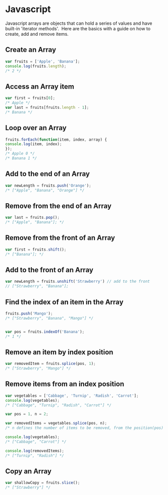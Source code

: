 # Javascript
Javascript arrays are objects that can hold a series of values and have built-in 'iterator methods'.  Here are the basics with a guide on how to create, add and remove items.


## Create an Array
```javascript
var fruits = ['Apple', 'Banana'];
console.log(fruits.length);
/* 2 */
```

## Access an Array item
```javascript
var first = fruits[0];
/* Apple */
var last = fruits[fruits.length - 1];
/* Banana */
```

## Loop over an Array
```javascript
fruits.forEach(function(item, index, array) {
console.log(item, index);
});
/* Apple 0 */
/* Banana 1 */
```

## Add to the end of an Array
```javascript
var newLength = fruits.push('Orange');
/* ["Apple", "Banana", "Orange"] */
```

## Remove from the end of an Array
```javascript
var last = fruits.pop();
/* ["Apple", "Banana"]; */
```

## Remove from the front of an Array
```javascript
var first = fruits.shift();
/* ["Banana"]; */
```

## Add to the front of an Array
```javascript
var newLength = fruits.unshift('Strawberry') // add to the front
// ["Strawberry", "Banana"];
```

## Find the index of an item in the Array
```javascript
fruits.push('Mango');
/* ["Strawberry", "Banana", "Mango"] */


var pos = fruits.indexOf('Banana');
/* 1 */

```

## Remove an item by index position
```javascript
var removedItem = fruits.splice(pos, 1);
/* ["Strawberry", "Mango"] */
```

## Remove items from an index position
```javascript
var vegetables = ['Cabbage', 'Turnip', 'Radish', 'Carrot'];
console.log(vegetables);
/* ["Cabbage", "Turnip", "Radish", "Carrot"] */

var pos = 1, n = 2;

var removedItems = vegetables.splice(pos, n);
/* n defines the number of items to be removed, from the position(pos) onward to the end of array.*/

console.log(vegetables);
/* ["Cabbage", "Carrot"] */

console.log(removedItems);
/* ["Turnip", "Radish"] */
```

## Copy an Array
```javascript
var shallowCopy = fruits.slice();
/* ["Strawberry"] */
```
